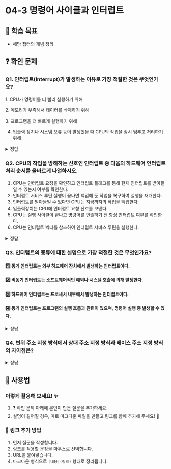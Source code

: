 # 04-3 명령어 사이클과 인터럽트

## 📌 학습 목표
- 해당 챕터의 개념 정리

## ❓ 확인 문제
### Q1. 인터럽트(Interrupt)가 발생하는 이유로 가장 적절한 것은 무엇인가요?

1️. CPU가 명령어를 더 빨리 실행하기 위해

2️. 메모리가 부족해서 데이터를 삭제하기 위해

3️. 프로그램을 더 빠르게 실행하기 위해

4. 입출력 장치나 시스템 오류 등이 발생했을 때 CPU의 작업을 잠시 멈추고 처리하기 위해

<details>
<summary>정답</summary>

- **4️. 입출력 장치나 시스템 오류 등이 발생했을 때 CPU의 작업을 잠시 멈추고 처리하기 위해.**   
  - 입출력 장치의 요청, 키보드 입력, 소프트웨어 예외(예: 0으로 나누기 오류) 등이 발생하면 CPU는 현재 작업을 중단하고, 해당 요청을 우선 처리합니다
  - 예를 들어, 프린터가 인쇄를 완료하면 CPU는 인터럽트를 받아 다음 인쇄 작업을 시작합니다.

**[해설]**

- **인터럽트(Interrupt)**
	- CPU가 특정 작업을 수행 중일 때 긴급한 사건이 발생하면 현재 작업을 멈추고 먼저 처리하도록 하는 기능



- **1.  CPU가 명령어를 더 빨리 실행하기 위해**   
  - 인터럽트는 메모리 공간을 확보하는 기능 X
  - 메모리가 부족할 경우, 컴퓨터는 다른 방법으로 공간을 확보하지만, 이 과정에서 인터럽트가 꼭 필요한 것은 아닙니다.


- **2. 메모리가 부족해서 데이터를 삭제하기 위해**   
  - 메모리 부족은 일반적으로 가상 메모리 기법(Paging, Swapping)으로 해결됩니다.
  - 인터럽트는 메모리 관리와 직접적인 연관이 없습니다
  

- **3. 프로그램을 더 빠르게 실행하기 위해** 
  - 오히려 인터럽트가 많아지면 프로그램 실행 속도가 느려질 수 있습니다.
  - 인터럽트는 긴급한 이벤트를 먼저 처리하는 기능이지, CPU 속도를 증가시키는 기능이 아닙니다.
  
---

</details>

### Q2. CPU의 작업을 방해하는 신호인 인터럽트 중 다음의 하드웨어 인터럽트 처리 순서를 올바르게 나열하시오.

1. CPU는 인터럽트 요청을 확인하고 인터럽트 플래그를 통해 현재 인터럽트를 받아들일 수 있는지 여부를 확인한다.
2. 인터럽트 서비스 루틴 실행이 끝나면 백업해 둔 작업을 복구하여 실행을 재개한다. 
3. 인터럽트를 받아들일 수 있다면 CPU는 지금까지의 작업을 백업한다.
4. 입출력장치는 CPU에 인터럽트 요청 신호를 보낸다.
5. CPU는 실행 사이클이 끝나고 명령어를 인출하기 전 항상 인터럽트 여부를 확인한다.
6. CPU는 인터럽트 벡터를 참조하여 인터럽트 서비스 루틴을 실행한다.

<details>
<summary>정답</summary>

(4) -> (5) -> (1) -> (3) -> (6) -> (2)

**[해설]**

인터럽트(Interrupt)는 **CPU가 실행 중인 작업을 일시적으로 중단하고, 특정 이벤트(예: 입출력 완료, 타이머 이벤트, 오류 발생 등)를 처리하기 위해 실행되는 메커니즘**이다.  
인터럽트는 **동기 인터럽트**와 **비동기 인터럽트(하드웨어 인터럽트)**로 나뉘며, 이 문제에서는 **하드웨어 인터럽트의 처리 과정**을 다룬다.  

---

### **🔹 인터럽트 처리 과정 상세 설명**  

1️⃣ **(4) 입출력장치는 CPU에 인터럽트 요청 신호를 보낸다.**  
   - 키보드 입력, 디스크 입출력, 네트워크 이벤트 등 **외부 장치(입출력 장치)가 CPU에 인터럽트 요청(Interrupt Request, IRQ) 신호를 보낸다.**  
   - 이 신호는 **인터럽트 컨트롤러**를 통해 CPU에 전달된다.  

2️⃣ **(5) CPU는 실행 사이클이 끝나고 명령어를 인출하기 전 항상 인터럽트 여부를 확인한다.**  
   - CPU는 **명령어 실행이 끝난 후** 새로운 명령어를 가져오기 전에 **인터럽트 요청이 있는지 확인**한다.  
   - 만약 인터럽트가 있다면, 현재 실행 중인 프로세스를 일시 중단하고 인터럽트를 처리한다.  

3️⃣ **(1) CPU는 인터럽트 요청을 확인하고 인터럽트 플래그를 통해 현재 인터럽트를 받아들일 수 있는지 여부를 확인한다.**  
   - CPU는 **인터럽트 가능 여부(플래그 상태)와 인터럽트 우선순위(다른 인터럽트와의 비교)**를 확인한다.  
   - 만약 현재 인터럽트를 처리할 수 없다면, 요청을 보류하고 기존 작업을 계속 진행한다.  

4️⃣ **(3) 인터럽트를 받아들일 수 있다면 CPU는 지금까지의 작업을 백업한다.**  
   - 현재 실행 중이던 명령어의 **레지스터 값, 프로그램 카운터(PC), 플래그 레지스터** 등을 **스택(Stack)에 저장하여 나중에 복구할 수 있도록 한다.**  
   - 이렇게 하면 인터럽트 처리가 끝난 후 원래 작업으로 복귀할 수 있다.  

5️⃣ **(6) CPU는 인터럽트 벡터를 참조하여 인터럽트 서비스 루틴을 실행한다.**  
   - CPU는 **인터럽트 벡터 테이블(Interrupt Vector Table, IVT)을 참조하여 해당 인터럽트에 맞는 인터럽트 서비스 루틴(ISR, Interrupt Service Routine)을 실행한다.**  
   - ISR은 **해당 인터럽트 요청을 처리하는 코드(예: 키보드 입력 처리, 네트워크 패킷 수신 처리 등)이다.**  

6️⃣ **(2) 인터럽트 서비스 루틴 실행이 끝나면 백업해 둔 작업을 복구하여 실행을 재개한다.**  
   - 인터럽트 처리가 완료되면, **스택에 저장해 둔 레지스터와 프로그램 카운터(PC) 값을 복원하여 원래 실행하던 프로그램으로 돌아간다.**  
   - 이후 CPU는 중단되었던 작업을 다시 수행한다.  

  ---

</details>

### Q3. 인터럽트의 종류에 대한 설명으로 가장 적절한 것은 무엇인가요?  


#### 1️⃣ 동기 인터럽트는 외부 하드웨어 장치에서 발생하는 인터럽트이다.  
#### 2️⃣ 비동기 인터럽트는 소프트웨어적인 예외나 시스템 호출에 의해 발생한다.  
#### 3️⃣ 하드웨어 인터럽트는 프로세서 내부에서 발생하는 인터럽트이다.  
#### 4️⃣ 동기 인터럽트는 프로그램의 실행 흐름과 관련이 있으며, 명령어 실행 중 발생할 수 있다.  

<details>
<summary>정답</summary>

- #### 4️⃣ 동기 인터럽트는 프로그램의 실행 흐름과 관련이 있으며, 명령어 실행 중 발생할 수 있다. 
  - 동기 인터럽트는 프로그램 실행 중 발생하는 예외나 시스템 호출 등의 원인으로 발생합니다.  
#### 소프트웨어 인터럽트 
- **소프트웨어에서 실행 중 발생**하는 인터럽트.
- **예:**  
  - `System Call`= 운영체제의 기능을 사용하기 위한 요청
  - `Exception` = 예외 처리

---

### **인터럽트의 종류**  
인터럽트는 크게 **동기 인터럽트**와 **비동기 인터럽트**로 구분됩니다.  

#### **1️⃣ 동기 인터럽트 **
- 프로그램의 **명령어 실행 중 발생**하는 인터럽트로, 실행 흐름과 관련이 있음.
- **발생 원인:**  
  - 0으로 나누기
  - 잘못된 메모리 접근 
  - 시스템 호출  

#### **2️⃣ 비동기 인터럽트 **
- 프로그램의 실행과는 **독립적으로 발생**하는 인터럽트.
- **발생 원인:**  
  - 키보드 입력 (`Keyboard Interrupt`)  
  - 네트워크 패킷 도착  
  - 타이머 인터럽트 (`Timer Interrupt`)  

#### **3️⃣ 하드웨어 인터럽트 **
- **외부 장치**에서 발생하며, 비동기 인터럽트에 해당함.


---

### **자바의 인터럽트 **
- `interrupt()`  
> - **작업이 오래 걸리는 스레드**를 안전하게 종료해야 할 때 활용
> - 무한 루프를 실행 중인 스레드를 종료할 때 사용
- `isInterrupted()`
> - 스레드가 중단 요청을 받았는지 확인
> - **여러 번 인터럽트를 확인**해야 하는 반복 작업 시 사용
- `Thread.interrupted()`
> - 현재 실행 중인 스레드가 인터럽트를 받았는지 확인하고, 즉시 플래그를 초기화
> - **한 번만 인터럽트를 체크**해야 하는 경우 사용
> - 인터럽트 플래그를 **초기화**


---

</details>

### Q4. 변위 주소 지정 방식에서 상대 주소 지정 방식과 베이스 주소 지정 방식의 차이점은?

<details>
<summary>정답</summary>

#### **베이스 주소 지정 방식**
- 특정 **베이스 레지스터**를 기준으로, **오프셋**(기준에서 상대적인 주소)을 더해 **실제 메모리 주소를 결정하는 방식**입니다.  
- 주로 **운영체제의 메모리 보호 및 다중 프로세스 환경**에서 유용하며, 프로그램이 메모리 내에서 **유연하게 실행**될 수 있도록 합니다.  

#### **상대 주소 지정 방식**
- 현재 실행 중인 **프로그램 카운터의 값**에 **오프셋을 더한 메모리 주소**를 계산하는 방식입니다.  
- **조건문이나 반복문**에서 실행 흐름을 조정할 때 많이 사용됩니다.  

---

#### 베이스 주소 지정 방식이 적합한 경우
- **운영체제**가 각 프로세스에 **독립적인 메모리를 할당**해야 할 때  
- **동적 메모리 할당이 필요**한 프로그램 (예: 가상 메모리, 멀티 프로세스 환경 등)

#### **상대 주소 지정 방식이 적합한 경우**
- 반복문 실행 중 **특정 조건에서 빠져나올 때**
- 명령문, 조건문을 명령어를 활용해 **코드 실행 흐름을 제어**할 때  

---

### **결론**
> - 베이스 주소 지정 방식은 **운영체제의 메모리 관리**에 유용  
> - 상대 주소 지정 방식은 **실행 흐름을 제어**하는 데 적합 

</details>

## 📝 사용법  
### 이렇게 활용해 보세요! ✨  
1. ❓ 확인 문제 아래에 본인이 만든 질문을 추가하세요.  
2. 설명이 길어질 경우, 따로 마크다운 파일을 만들고 링크를 함께 추가해 주세요! 🔗  

### 🔗 링크 추가 방법  
1. 먼저 질문을 작성합니다.  
2. 링크를 적용할 문장을 마우스로 선택합니다.  
3. URL을 붙여넣습니다.  
4. 마크다운 형식으로 `[내용](링크)` 형태로 정리됩니다.  
